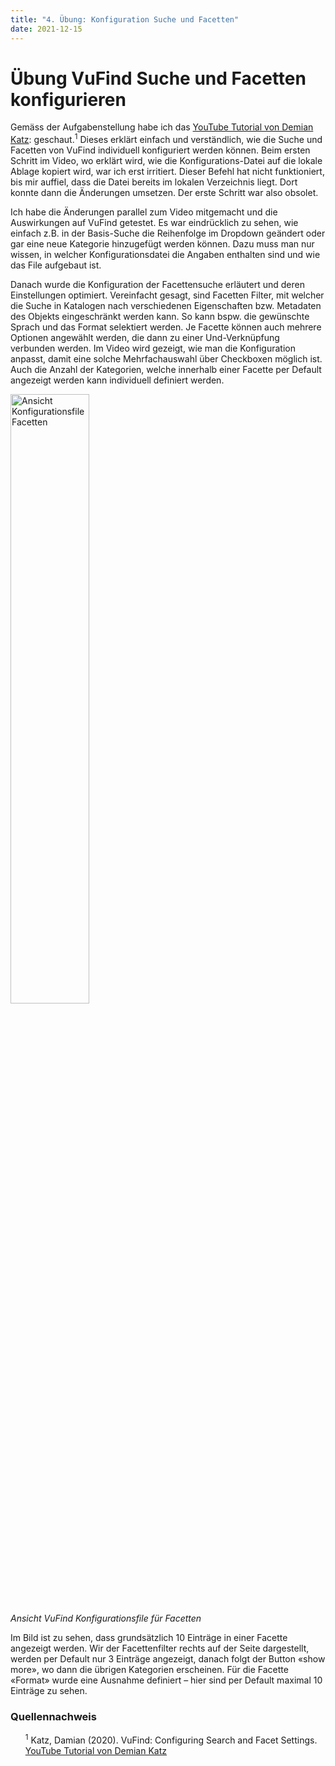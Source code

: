 ```yaml
---
title: "4. Übung: Konfiguration Suche und Facetten"
date: 2021-12-15
---
```


<h1>Übung VuFind Suche und Facetten konfigurieren</h1>

<p>Gemäss der Aufgabenstellung habe ich das <a href="https://youtu.be/qFbW8u9UQyM">YouTube Tutorial von Demian Katz</a>: geschaut.<sup>1</sup> Dieses erklärt einfach und verständlich, wie die Suche und Facetten von VuFind individuell konfiguriert werden können. Beim ersten Schritt im Video, wo erklärt wird, wie die Konfigurations-Datei auf die lokale Ablage kopiert wird, war ich erst irritiert. Dieser Befehl hat nicht funktioniert, bis mir auffiel, dass die Datei bereits im lokalen Verzeichnis liegt. Dort konnte dann die Änderungen umsetzen. Der erste Schritt war also obsolet.<br></p>

<p>Ich habe die Änderungen parallel zum Video mitgemacht und die Auswirkungen auf VuFind getestet. Es war eindrücklich zu sehen, wie einfach z.B. in der Basis-Suche die Reihenfolge im Dropdown geändert oder gar eine neue Kategorie hinzugefügt werden können. Dazu muss man nur wissen, in welcher Konfigurationsdatei die Angaben enthalten sind und wie das File aufgebaut ist. <br></p>

<p>Danach wurde die Konfiguration der Facettensuche erläutert und deren Einstellungen optimiert. Vereinfacht gesagt, sind Facetten Filter, mit welcher die Suche in Katalogen nach verschiedenen Eigenschaften bzw. Metadaten des Objekts eingeschränkt werden kann. So kann bspw. die gewünschte Sprach und das Format selektiert werden. Je Facette können auch mehrere Optionen angewählt werden, die dann zu einer Und-Verknüpfung verbunden werden. Im Video wird gezeigt, wie man die Konfiguration anpasst, damit eine solche Mehrfachauswahl über Checkboxen möglich ist. Auch die Anzahl der Kategorien, welche innerhalb einer Facette per Default angezeigt werden kann individuell definiert werden.<br></p>

<p><img src="https://user-images.githubusercontent.com/83494929/146516572-ea3a311d-b9e6-475f-935e-d65820a29efe.png" alt="Ansicht Konfigurationsfile Facetten" width="50%"><br>
<i>Ansicht VuFind Konfigurationsfile für Facetten</i><br></p>

<p>Im Bild ist zu sehen, dass grundsätzlich 10 Einträge in einer Facette angezeigt werden. Wir der Facettenfilter rechts auf der Seite dargestellt, werden per Default nur 3 Einträge angezeigt, danach folgt der Button «show more», wo dann die übrigen Kategorien erscheinen. Für die Facette «Format» wurde eine Ausnahme definiert – hier sind per Default maximal 10 Einträge zu sehen.<br></p>

<h3>Quellennachweis</h3>
<ul style="list-style:none">
  <li><sup>1</sup> Katz, Damian (2020). VuFind: Configuring Search and Facet Settings. <a href="https://youtu.be/qFbW8u9UQyM">YouTube Tutorial von Demian Katz</a>
